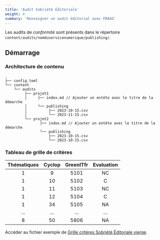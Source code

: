 ```yaml
---
title: 'Audit Sobriété Éditoriale'
weight: 4
summary: 'Renseigner un audit éditorial avec FRAGO'
---
```


Les audits de *conformité* sont présents dans le répertoire `content/audits/nomduservicenumerique/publishing/`.


## Démarrage

### Architecture de contenu

```
.
├── config.toml
└── content
    └── audits
         ├── projet1
         │     ├── index.md // Ajouter un entête avec le titre de la démarche
         │     └── publishing
         │          ├── 2023-10-15.csv
         │          └── 2023-11-15.csv
         └── projet2
                ├── index.md // Ajouter un entête avec le titre de la démarche
                └── publishing
                    ├── 2023-10-15.csv
                    └── 2023-10-15.csv
```

### Tableau de grille de critères

| Thématiques | Cyclop | GreenITfr | Evaluation |
| :---------: | :----: | :-------: | :--------: |
|      1      |    9   |    5101   |     NC     |
|      1      |   10   |    5102   |      C     |
|      1      |   11   |    5103   |     NC     |
|      1      |   12   |    5104   |      C     |
|      1      |   34   |    5105   |     NA     |
|      …      |    …   |     …     |      …     |
|      8      |   50   |    5806   |     NA     |

Accéder au fichier exemple de [Grille critères Sobriété Éditoriale vierge](https://raw.githubusercontent.com/lowdit/frago/master/exampleSite/exampleFiles/grille-criteres-edito-1.0.csv).
